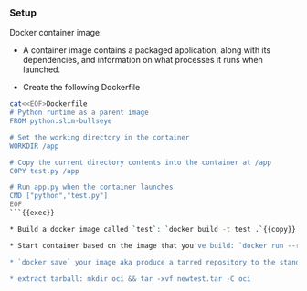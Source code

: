 ### Setup

Docker container image:


* A container image contains a packaged application, along with its dependencies, and information on what processes it runs when launched.

* Create the following Dockerfile

```bash
cat<<EOF>Dockerfile
# Python runtime as a parent image
FROM python:slim-bullseye

# Set the working directory in the container
WORKDIR /app

# Copy the current directory contents into the container at /app
COPY test.py /app

# Run app.py when the container launches
CMD ["python","test.py"]
EOF
```{{exec}}

* Build a docker image called `test`: `docker build -t test .`{{copy}} . What it is missing?

* Start container based on the image that you've build: `docker run --rm test`

* `docker save` your image aka produce a tarred repository to the standard output stream ( that contains all parent layers, and all tags + versions, or specified repo:tag)

* extract tarball: mkdir oci && tar -xvf newtest.tar -C oci